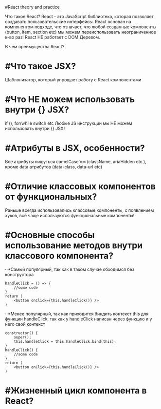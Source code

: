 #React theory and practice

Что такое React?
React - это JavaScript библиотека, которая позволяет создавать пользовательские интерфейсы.
React основан на компонентом подходе, что означает, что любой созданные компоненты (button, item, section etc) мы можем переиспользовать неограниченное к-во раз!
React НЕ работает с DOM Деревом.

В чем преимущества React?

**#Что такое JSX?**
======
Шаблонизатор, который упрощает работу с React компонентами

**#Что НЕ можем использовать внутри {} JSX?**
======
if (),
for/while
switch
etc
Любые JS инструкции мы НЕ можем использовать внутри {} JSX!

**#Атрибуты в JSX, особенности?**
======
Все атрибуты пишуться camelCase'ом (className, ariaHidden etc.), кроме data атрибутов (data-class, data-url etc)

**#Отличие классовых компонентов от функциональных?**
======
Раньше всегда использовались классовые компоненты, с появлением хуков, все чаще используются функциональные компоненты!

**#Основные способы использование методов внутри классового компонента?**
======
⋅⋅*Самый популярный, так как в таком случае обходимся без конструктора
```
handleClick = () => {
    //some code
}
return (
    <button onClick={this.handleClick()} />
)
```

⋅⋅*Менее популярный, так как приходится биндить контекcт this для функции handleClick, так как у handleClick написан через функцию и у него свой контекст
```
constructor() {
    super();
    this.handleClick = this.handleClick.bind(this);
}
handleClick() {
    //some code
}
return (
    <button onClick={this.handleClick()} />
)
```

**#Жизненный цикл компонента в React?**
======



